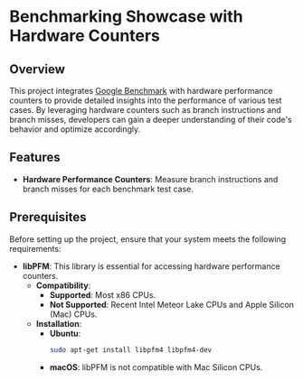 # Benchmarking Showcase with Hardware Counters

## Overview

This project integrates [Google Benchmark](https://github.com/google/benchmark) with hardware performance counters to provide detailed insights into the performance of various test cases. By leveraging hardware counters such as branch instructions and branch misses, developers can gain a deeper understanding of their code's behavior and optimize accordingly.

## Features

- **Hardware Performance Counters**: Measure branch instructions and branch misses for each benchmark test case.

## Prerequisites

Before setting up the project, ensure that your system meets the following requirements:

- **libPFM**: This library is essential for accessing hardware performance counters.
  - **Compatibility**: 
    - **Supported**: Most x86 CPUs.
    - **Not Supported**: Recent Intel Meteor Lake CPUs and Apple Silicon (Mac) CPUs.
  - **Installation**:
    - **Ubuntu**:
      ```bash
      sudo apt-get install libpfm4 libpfm4-dev
      ```
    - **macOS**: libPFM is not compatible with Mac Silicon CPUs.

